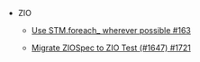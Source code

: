 
* ZIO

  * [Use STM.foreach_ wherever possible #163](https://github.com/zio/zio-keeper/issues/163)

  * [Migrate ZIOSpec to ZIO Test (#1647) #1721](https://github.com/zio/zio/pull/1721)
